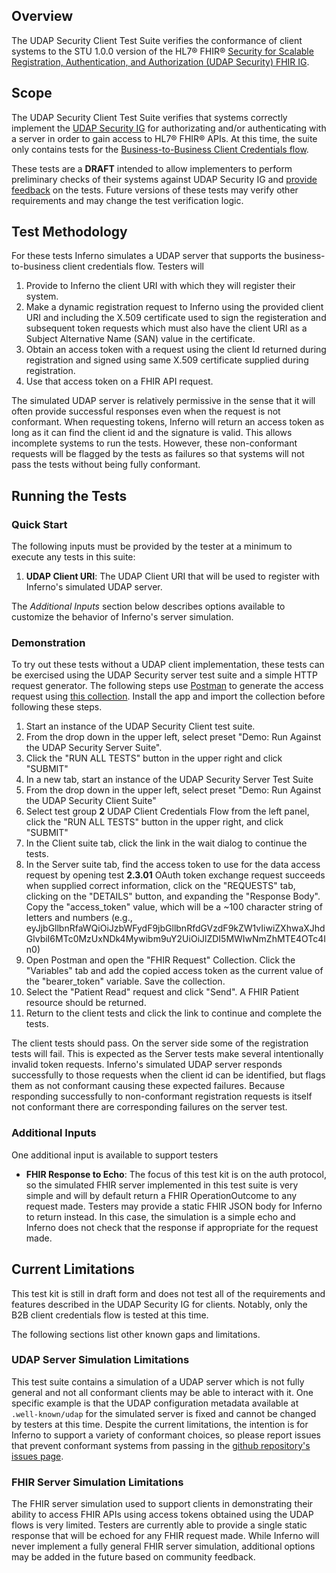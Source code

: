 ## Overview

The UDAP Security Client Test Suite verifies the conformance of
client systems to the STU 1.0.0 version of the HL7® FHIR®
[Security for Scalable Registration, Authentication, and Authorization (UDAP Security) FHIR IG](https://hl7.org/fhir/us/udap-security/STU1/).

## Scope

The UDAP Security Client Test Suite verifies that systems correctly implement
the [UDAP Security IG](https://hl7.org/fhir/us/udap-security/STU1/)
for authorizating and/or authenticating with a server in order to gain 
access to HL7® FHIR® APIs. At this time, the suite only contains tests for
the [Business-to-Business Client Credentials flow](https://hl7.org/fhir/us/udap-security/STU1/b2b.html).

These tests are a **DRAFT** intended to allow implementers to perform
preliminary checks of their systems against UDAP Security IG
and [provide feedback](https://github.com/inferno-framework/udap-security-test-kit/issues)
on the tests. Future versions of these tests may verify other
requirements and may change the test verification logic.

## Test Methodology

For these tests Inferno simulates a UDAP server that supports the business-to-business
client credentials flow. Testers will
1. Provide to Inferno the client URI with which they will register their system.
2. Make a dynamic registration request to Inferno using the provided client URI
   and including the X.509 certificate used to sign the registeration and subsequent
   token requests which must also have the client URI as a Subject Alternative Name (SAN)
   value in the certificate.
3. Obtain an access token with a request using the client Id returned during registration
   and signed using same X.509 certificate supplied during registration.
4. Use that access token on a FHIR API request.

The simulated UDAP server is relatively permissive in the sense that it will often
provide successful responses even when the request is not conformant. When
requesting tokens, Inferno will return an access token as long as it can find
the client id and the signature is valid. This allows incomplete systems to
run the tests. However, these non-conformant requests will be flagged by
the tests as failures so that systems will not pass the tests without being
fully conformant.

## Running the Tests

### Quick Start

The following inputs must be provided by the tester at a minimum to execute
any tests in this suite:
1. **UDAP Client URI**: The UDAP Client URI that will be used to register with
   Inferno's simulated UDAP server.

The *Additional Inputs* section below describes options available to customize
the behavior of Inferno's server simulation.

### Demonstration

To try out these tests without a UDAP client implementation, these tests can be exercised
using the UDAP Security server test suite and a simple HTTP request generator. The following
steps use [Postman](https://www.postman.com/) to generate the access request using 
[this collection](https://github.com/inferno-framework/udap-security-test-kit/blob/main/lib/udap_security_test_kit/docs/demo/FHIR%20Request.postman_collection.json). Install the app and import the collection before following these
steps.

1. Start an instance of the UDAP Security Client test suite.
2. From the drop down in the upper left, select preset "Demo: Run Against the UDAP Security Server Suite".
3. Click the "RUN ALL TESTS" button in the upper right and click "SUBMIT"
4. In a new tab, start an instance of the UDAP Security Server Test Suite
5. From the drop down in the upper left, select preset "Demo: Run Against the UDAP Security Client Suite"
6. Select test group **2** UDAP Client Credentials Flow from the left panel, click the "RUN ALL TESTS" button
   in the upper right, and click "SUBMIT"
7. In the Client suite tab, click the link in the wait dialog to continue the tests.
8. In the Server suite tab, find the access token to use for the data access request by opening
   test **2.3.01** OAuth token exchange request succeeds when supplied correct information, click
   on the "REQUESTS" tab, clicking on the "DETAILS" button, and expanding the "Response Body".
   Copy the "access_token" value, which will be a ~100 character string of letters and numbers (e.g., eyJjbGllbnRfaWQiOiJzbWFydF9jbGllbnRfdGVzdF9kZW1vIiwiZXhwaXJhdGlvbiI6MTc0MzUxNDk4Mywibm9uY2UiOiJlZDI5MWIwNmZhMTE4OTc4In0)
9. Open Postman and open the "FHIR Request" Collection. Click the "Variables" tab and add the copied access token
   as the current value of the "bearer_token" variable. Save the collection.
10. Select the "Patient Read" request and click "Send". A FHIR Patient resource should be returned.
11. Return to the client tests and click the link to continue and complete the tests.

The client tests should pass. On the server side some of the registration tests will fail. This is
expected as the Server tests make several intentionally invalid token requests. Inferno's simulated UDAP
server responds successfully to those requests when the client id can be identified, but flags them as
not conformant causing these expected failures. Because responding successfully to non-conformant
registration requests is itself not conformant there are corresponding failures on the server test.

### Additional Inputs

One additional input is available to support testers 
- **FHIR Response to Echo**: The focus of this test kit is on the auth protocol, so the
  simulated FHIR server implemented in this test suite is very simple and will by default
  return a FHIR OperationOutcome to any request made. Testers may provide a static
  FHIR JSON body for Inferno to return instead. In this case, the simulation is a simple
  echo and Inferno does not check that the response if appropriate for the request made.

## Current Limitations

This test kit is still in draft form and does not test all of the requirements and features
described in the UDAP Security IG for clients. Notably, only the B2B client credentials flow
is tested at this time.

The following sections list other known gaps and limitations.

### UDAP Server Simulation Limitations

This test suite contains a simulation of a UDAP server which is not fully
general and not all conformant clients may be able to interact with it. One
specific example is that the UDAP configuration metadata available at
`.well-known/udap` for the simulated server is fixed and cannot be changed by
testers at this time. Despite the current limitations, the intention is for Inferno to
support a variety of conformant choices, so please report issues that prevent conformant
systems from passing in the [github repository's issues page](https://github.com/inferno-framework/udap-security-test-kit/issues/).

### FHIR Server Simulation Limitations

The FHIR server simulation used to support clients in demonstrating their ability to access
FHIR APIs using access tokens obtained using the UDAP flows is very limited. Testers are currently
able to provide a single static response that will be echoed for any FHIR request made. While
Inferno will never implement a fully general FHIR server simulation, additional options may be added
in the future based on community feedback.